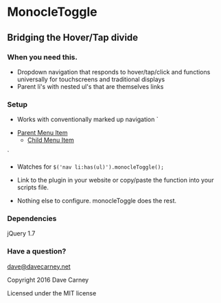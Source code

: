 # MonocleToggle #

## Bridging the Hover/Tap divide ##

### When you need this. ###

* Dropdown navigation that responds to hover/tap/click and functions universally for touchscreens and traditional displays
* Parent li's with nested ul's that are themselves links


### Setup ###

* Works with conventionally marked up navigation
`<nav>
<ul>
<li>
<a href="#">Parent Menu Item</a>
<ul>
<li>
<a href="#">Child Menu Item</a>
</li>
</ul>
</li>
</ul>
</nav>`

* Watches for
`$('nav li:has(ul)').monocleToggle();`

* Link to the plugin in your website or copy/paste the function into your scripts file.

* Nothing else to configure. monocleToggle does the rest.


### Dependencies ###
jQuery 1.7


### Have a question? ###

dave@davecarney.net

Copyright 2016 Dave Carney

Licensed under the MIT license